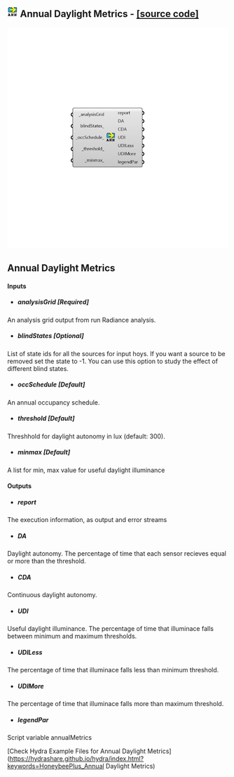 ## ![](../../images/icons/Annual_Daylight_Metrics.png) Annual Daylight Metrics - [[source code]](https://github.com/ladybug-tools/honeybee-grasshopper/tree/master/plugin/grasshopper/src/HoneybeePlus_Annual%20Daylight%20Metrics.py)

![](../../images/components/Annual_Daylight_Metrics.png)

Annual Daylight Metrics
 -

#### Inputs
* ##### analysisGrid [Required]
An analysis grid output from run Radiance analysis.
* ##### blindStates [Optional]
List of state ids for all the sources for input hoys.
 If you want a source to be removed set the state to -1. You can use
 this option to study the effect of different blind states.
* ##### occSchedule [Default]
An annual occupancy schedule.
* ##### threshold [Default]
Threshhold for daylight autonomy in lux (default: 300).
* ##### minmax [Default]
A list for min, max value for useful daylight illuminance

#### Outputs
* ##### report
The execution information, as output and error streams
* ##### DA
Daylight autonomy. The percentage of time that each sensor
 recieves equal or more than the threshold.
* ##### CDA
Continuous daylight autonomy.
* ##### UDI
Useful daylight illuminance. The percentage of time that illuminace
 falls between minimum and maximum thresholds.
* ##### UDILess
The percentage of time that illuminace falls less than minimum
 threshold.
* ##### UDIMore
The percentage of time that illuminace falls more than maximum
 threshold.
* ##### legendPar
Script variable annualMetrics


[Check Hydra Example Files for Annual Daylight Metrics](https://hydrashare.github.io/hydra/index.html?keywords=HoneybeePlus_Annual Daylight Metrics)
